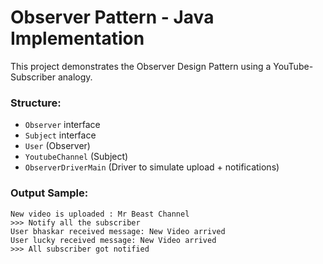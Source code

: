 # Observer Pattern - Java Implementation

This project demonstrates the Observer Design Pattern using a YouTube-Subscriber analogy.

### Structure:
- `Observer` interface
- `Subject` interface
- `User` (Observer)
- `YoutubeChannel` (Subject)
- `ObserverDriverMain` (Driver to simulate upload + notifications)

### Output Sample:
```
New video is uploaded : Mr Beast Channel
>>> Notify all the subscriber
User bhaskar received message: New Video arrived
User lucky received message: New Video arrived
>>> All subscriber got notified
```